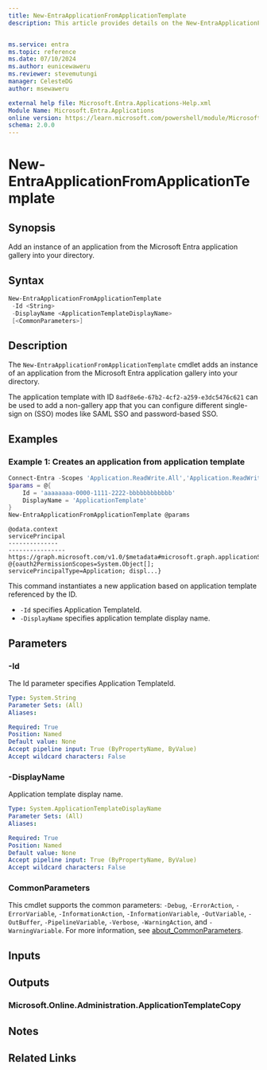 ```yaml
---
title: New-EntraApplicationFromApplicationTemplate
description: This article provides details on the New-EntraApplicationFromApplicationTemplate command.


ms.service: entra
ms.topic: reference
ms.date: 07/10/2024
ms.author: eunicewaweru
ms.reviewer: stevemutungi
manager: CelesteDG
author: msewaweru

external help file: Microsoft.Entra.Applications-Help.xml
Module Name: Microsoft.Entra.Applications
online version: https://learn.microsoft.com/powershell/module/Microsoft.Entra.Applications/New-EntraApplicationFromApplicationTemplate
schema: 2.0.0
---
```


# New-EntraApplicationFromApplicationTemplate

## Synopsis

Add an instance of an application from the Microsoft Entra application gallery into your directory.

## Syntax

```powershell
New-EntraApplicationFromApplicationTemplate
 -Id <String>
 -DisplayName <ApplicationTemplateDisplayName>
 [<CommonParameters>]
```

## Description

The `New-EntraApplicationFromApplicationTemplate` cmdlet adds an instance of an application from the Microsoft Entra application gallery into your directory.

The application template with ID `8adf8e6e-67b2-4cf2-a259-e3dc5476c621` can be used to add a non-gallery app that you can configure different single-sign on (SSO) modes like SAML SSO and password-based SSO.

## Examples

### Example 1: Creates an application from application template

```powershell
Connect-Entra -Scopes 'Application.ReadWrite.All','Application.ReadWrite.OwnedBy'
$params = @{
    Id = 'aaaaaaaa-0000-1111-2222-bbbbbbbbbbbb'
    DisplayName = 'ApplicationTemplate'
}
New-EntraApplicationFromApplicationTemplate @params
```

```Output
@odata.context                                                                         servicePrincipal
--------------                                                                         ----------------
https://graph.microsoft.com/v1.0/$metadata#microsoft.graph.applicationServicePrincipal @{oauth2PermissionScopes=System.Object[]; servicePrincipalType=Application; displ...}
```

This command instantiates a new application based on application template referenced by the ID.

- `-Id` specifies Application TemplateId.
- `-DisplayName` specifies application template display name.

## Parameters

### -Id

The Id parameter specifies Application TemplateId.

```yaml
Type: System.String
Parameter Sets: (All)
Aliases:

Required: True
Position: Named
Default value: None
Accept pipeline input: True (ByPropertyName, ByValue)
Accept wildcard characters: False
```

### -DisplayName

Application template display name.

```yaml
Type: System.ApplicationTemplateDisplayName
Parameter Sets: (All)
Aliases:

Required: True
Position: Named
Default value: None
Accept pipeline input: True (ByPropertyName, ByValue)
Accept wildcard characters: False
```

### CommonParameters

This cmdlet supports the common parameters: `-Debug`, `-ErrorAction`, `-ErrorVariable`, `-InformationAction`, `-InformationVariable`, `-OutVariable`, `-OutBuffer`, `-PipelineVariable`, `-Verbose`, `-WarningAction`, and `-WarningVariable`. For more information, see [about_CommonParameters](https://go.microsoft.com/fwlink/?LinkID=113216).

## Inputs

## Outputs

### Microsoft.Online.Administration.ApplicationTemplateCopy

## Notes

## Related Links
